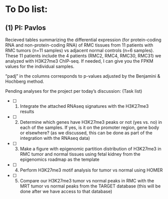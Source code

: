 
# To Do list:

## (1) PI: Pavlos

Recieved tables summarizing the differential expression (for protein-coding RNA and non-protein-coding RNA) of RMC tissues from 11 patients with RMC tumors (n=11 samples) vs adjacent normal controls (n=6 samples). These 11 patients include the 4 patients (RMC2, RMC4, RMC30, RMC31) we analyzed with H3K27me3 ChIP-seq. If needed, I can give you the FPKM values for the individual samples.

“padj” in the columns corresponds to p-values adjusted by the Benjamini & Hochberg method. 

Pending analyses for the project per today’s discussion: (Task list)
   - [ ] 1) Integrate the attached RNAseq signatures with the H3K27me3 results
   - [ ] 2) Determine which genes have H3K27me3 peaks or not (yes vs. no) in each of the samples. If yes, is it on the promoter    region,   gene body or elsewhere? (as we discussed, this can be done as part of the integration with the RNAseq data) 
   - [ ] 3) Make a figure with epigenomic partition distribution of H3K27me3 in RMC tumor and normal tissues using fetal kidney from the epigenomics roadmap as the template
   - [ ] 4) Perform H3K27me3 motif analysis for tumor vs normal using HOMER
   - [ ] 5) Compare our H3K27me3 tumor vs normal peaks in RMC with the MRT tumor vs normal peaks from the TARGET database (this will be done after we have access to that database)
